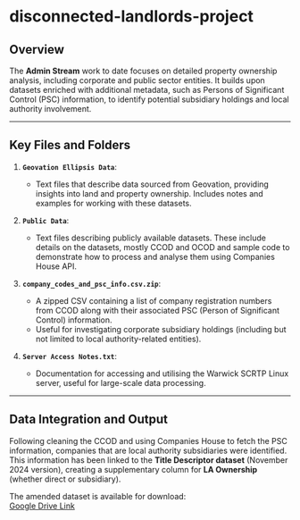 # disconnected-landlords-project

## Overview
The **Admin Stream** work to date focuses on detailed property ownership analysis, including corporate and public sector entities. It builds upon datasets enriched with additional metadata, such as Persons of Significant Control (PSC) information, to identify potential subsidiary holdings and local authority involvement.

---

## Key Files and Folders

1. **`Geovation Ellipsis Data`**:
   - Text files that describe data sourced from Geovation, providing insights into land and property ownership. Includes notes and examples for working with these datasets.

2. **`Public Data`**:
   - Text files describing publicly available datasets. These include details on the datasets, mostly CCOD and OCOD and sample code to demonstrate how to process and analyse them using Companies House API.

3. **`company_codes_and_psc_info.csv.zip`**:
   - A zipped CSV containing a list of company registration numbers from CCOD along with their associated PSC (Person of Significant Control) information.
   - Useful for investigating corporate subsidiary holdings (including but not limited to local authority-related entities).

4. **`Server Access Notes.txt`**:
   - Documentation for accessing and utilising the Warwick SCRTP Linux server, useful for large-scale data processing.

---

## Data Integration and Output

Following cleaning the CCOD and using Companies House to fetch the PSC information, companies that are local authority subsidiaries were identified. This information has been linked to the **Title Descriptor dataset** (November 2024 version), creating a supplementary column for **LA Ownership** (whether direct or subsidiary). 

The amended dataset is available for download:  
[Google Drive Link](https://drive.google.com/file/d/1Wnsl13eZQJezvWN4BpablvTncqAax5eo/view?usp=sharing)

